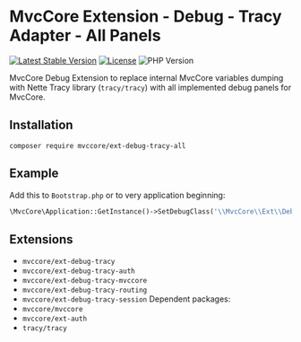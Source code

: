# MvcCore Extension - Debug - Tracy Adapter - All Panels

[![Latest Stable Version](https://img.shields.io/badge/Stable-v4.3.1-brightgreen.svg?style=plastic)](https://github.com/mvccore/ext-debug-tracy-all/releases)
[![License](https://img.shields.io/badge/Licence-BSD-brightgreen.svg?style=plastic)](https://mvccore.github.io/docs/mvccore/4.0.0/LICENCE.md)
![PHP Version](https://img.shields.io/badge/PHP->=5.3-brightgreen.svg?style=plastic)

MvcCore Debug Extension to replace internal MvcCore variables dumping with Nette Tracy library (`tracy/tracy`) with all implemented debug panels for MvcCore.

## Installation
```shell
composer require mvccore/ext-debug-tracy-all
```

## Example
Add this to `Bootstrap.php` or to very application beginning:
```php
\MvcCore\Application::GetInstance()->SetDebugClass('\\MvcCore\\Ext\\Debugs\\Tracy');
```

## Extensions
- `mvccore/ext-debug-tracy`
- `mvccore/ext-debug-tracy-auth`
- `mvccore/ext-debug-tracy-mvccore`
- `mvccore/ext-debug-tracy-routing`
- `mvccore/ext-debug-tracy-session`
Dependent packages:
- `mvccore/mvccore`
- `mvccore/ext-auth`
- `tracy/tracy`
